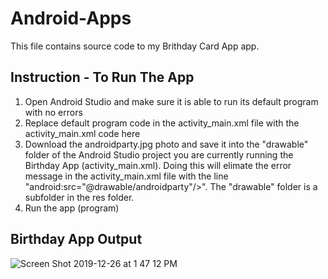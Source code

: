 # Android-Apps
This file contains source code to my Brithday Card App app.

## Instruction - To Run The App
1. Open Android Studio and make sure it is able to run its default program with no errors<br>
2. Replace default program code in the activity_main.xml file with the activity_main.xml code here<br>
3. Download the androidparty.jpg photo and save it into the "drawable" folder of the Android Studio project you are currently running the Birthday App (activity_main.xml). Doing this will elimate the error message in the activity_main.xml file with the line "android:src="@drawable/androidparty"/>". The "drawable" folder is a subfolder in the res folder.<br>
4. Run the app (program)<br>

## Birthday App Output
![Screen Shot 2019-12-26 at 1 47 12 PM](https://user-images.githubusercontent.com/13493736/71490083-46158c00-27e6-11ea-938f-de45fe8cda22.png)
